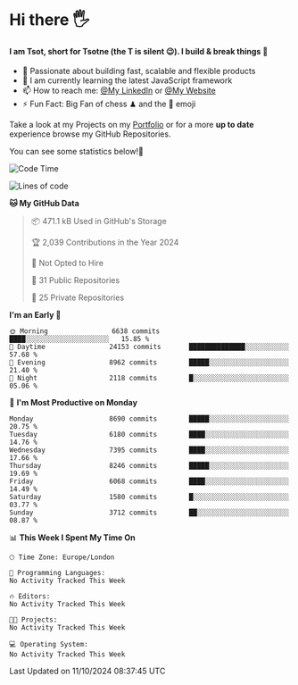 # Hi there :raised_hand_with_fingers_splayed:
#### I am Tsot, short for Tsotne (the T is silent :wink:). I build & break things :space_invader:
- :telescope: Passionate about building fast, scalable and flexible products
- :seedling: I am currently learning the latest JavaScript framework 
- :mailbox: How to reach me: [@My LinkedIn](https://www.linkedin.com/in/tsotne-gvadzabia/) or [@My Website](https://tsotne.co.uk/contact)
- :zap: Fun Fact: Big Fan of chess ♟ and the 👾 emoji

Take a look at my Projects on my [Portfolio](https://tsotne.co.uk/) or for a more **up to date** experience browse my GitHub Repositories.

You can see some statistics below!:space_invader:
<!--START_SECTION:waka-->
![Code Time](http://img.shields.io/badge/Code%20Time-761%20hrs%202%20mins-blue)

![Lines of code](https://img.shields.io/badge/From%20Hello%20World%20I%27ve%20Written-14.9%20million%20lines%20of%20code-blue)

**🐱 My GitHub Data** 

> 📦 471.1 kB Used in GitHub's Storage 
 > 
> 🏆 2,039 Contributions in the Year 2024
 > 
> 🚫 Not Opted to Hire
 > 
> 📜 31 Public Repositories 
 > 
> 🔑 25 Private Repositories 
 > 
**I'm an Early 🐤** 

```text
🌞 Morning                6638 commits        ████░░░░░░░░░░░░░░░░░░░░░   15.85 % 
🌆 Daytime                24153 commits       ██████████████░░░░░░░░░░░   57.68 % 
🌃 Evening                8962 commits        █████░░░░░░░░░░░░░░░░░░░░   21.40 % 
🌙 Night                  2118 commits        █░░░░░░░░░░░░░░░░░░░░░░░░   05.06 % 
```
📅 **I'm Most Productive on Monday** 

```text
Monday                   8690 commits        █████░░░░░░░░░░░░░░░░░░░░   20.75 % 
Tuesday                  6180 commits        ████░░░░░░░░░░░░░░░░░░░░░   14.76 % 
Wednesday                7395 commits        ████░░░░░░░░░░░░░░░░░░░░░   17.66 % 
Thursday                 8246 commits        █████░░░░░░░░░░░░░░░░░░░░   19.69 % 
Friday                   6068 commits        ████░░░░░░░░░░░░░░░░░░░░░   14.49 % 
Saturday                 1580 commits        █░░░░░░░░░░░░░░░░░░░░░░░░   03.77 % 
Sunday                   3712 commits        ██░░░░░░░░░░░░░░░░░░░░░░░   08.87 % 
```


📊 **This Week I Spent My Time On** 

```text
🕑︎ Time Zone: Europe/London

💬 Programming Languages: 
No Activity Tracked This Week

🔥 Editors: 
No Activity Tracked This Week

🐱‍💻 Projects: 
No Activity Tracked This Week

💻 Operating System: 
No Activity Tracked This Week
```


 Last Updated on 11/10/2024 08:37:45 UTC
<!--END_SECTION:waka-->

